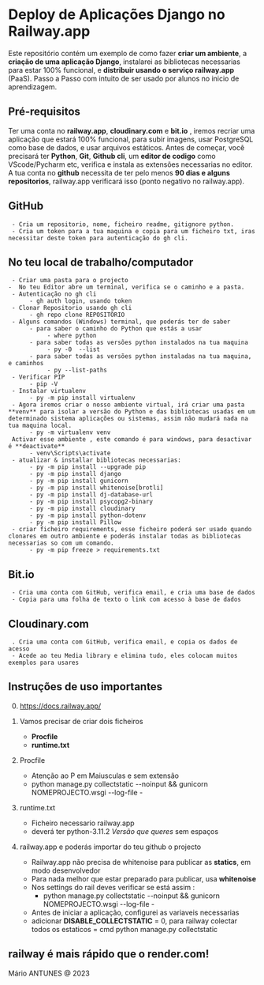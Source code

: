 # Deploy de Aplicações Django no Railway.app

Este repositório contém um exemplo de como fazer **criar um ambiente**, a **criação de uma aplicação Django**, instalarei as bibliotecas necessarias para estar 100% funcional, e **distribuir usando o serviço railway.app** (PaaS). 
Passo a Passo com intuito de ser usado por alunos no inicio de aprendizagem.

## Pré-requisitos

Ter uma conta no **railway.app**, **cloudinary.com** e **bit.io** , iremos recriar uma aplicação que estará 100% funcional, para subir imagens, usar PostgreSQL como base de dados, e usar arquivos estáticos.
Antes de começar, você precisará ter **Python**, **Git**, **Github cli**, um **editor de codigo** como VScode/Pycharm etc, verifica e instala as extensões necessarias no editor. A tua conta no **github** necessita de ter pelo menos **90 dias e alguns repositorios**, railway.app verificará isso (ponto negativo no railway.app).

## GitHub
     - Cria um repositorio, nome, ficheiro readme, gitignore python.
     - Cria um token para a tua maquina e copia para um ficheiro txt, iras necessitar deste token para autenticação do gh cli.

## No teu local de trabalho/computador
     - Criar uma pasta para o projecto
    -  No teu Editor abre um terminal, verifica se o caminho e a pasta.
     - Autenticação no gh cli
          - gh auth login, usando token
     - Clonar Repositorio usando gh cli
          - gh repo clone REPOSITORIO
     - Alguns comandos (Windows) terminal, que poderás ter de saber
          - para saber o caminho do Python que estás a usar
               - where python
          - para saber todas as versões python instalados na tua maquina
               - py -0  --list
          - para saber todas as versões python instaladas na tua maquina, e caminhos
               - py --list-paths
     - Verificar PIP
          - pip -V
     - Instalar virtualenv
          - py -m pip install virtualenv
     - Agora iremos criar o nosso ambiente virtual, irá criar uma pasta **venv** para isolar a versão do Python e das bibliotecas usadas em um determinado sistema aplicações ou sistemas, assim não mudará nada na tua maquina local.
          - py -m virtualenv venv
     Activar esse ambiente , este comando é para windows, para desactivar é **deactivate**
          - venv\Scripts\activate
     - atualizar & installar bibliotecas necessarias:
          - py -m pip install --upgrade pip
          - py -m pip install django
          - py -m pip install gunicorn
          - py -m pip install whitenoise[brotli]
          - py -m pip install dj-database-url
          - py -m pip install psycopg2-binary
          - py -m pip install cloudinary
          - py -m pip install python-dotenv
          - py -m pip install Pillow
     - criar ficheiro requirements, esse ficheiro poderá ser usado quando clonares em outro ambiente e poderás instalar todas as bibliotecas necessarias so com um comando.
          - py -m pip freeze > requirements.txt

## Bit.io
     - Cria uma conta com GitHub, verifica email, e cria uma base de dados
     - Copia para uma folha de texto o link com acesso à base de dados

## Cloudinary.com
     . Cria uma conta com GitHub, verifica email, e copia os dados de acesso
     - Acede ao teu Media library e elimina tudo, eles colocam muitos exemplos para usares

## Instruções de uso importantes

0.  https://docs.railway.app/

1.  Vamos precisar de criar dois ficheiros
     - **Procfile**
     - **runtime.txt**

2. Procfile
     - Atenção ao P em Maiusculas e sem extensão
     - python manage.py collectstatic --noinput && gunicorn NOMEPROJECTO.wsgi --log-file -

3. runtime.txt
     - Ficheiro necessario railway.app
     - deverá ter python-3.11.2 *Versão que queres* sem espaços

4. railway.app e poderás importar do teu github o projecto
     - Railway.app não precisa de whitenoise para publicar as **statics**, em modo desenvolvedor
     - Para nada melhor que estar preparado para publicar, usa **whitenoise**
     - Nos settings do rail deves verificar se está assim : 
          - python manage.py collectstatic --noinput && gunicorn NOMEPROJECTO.wsgi --log-file -
     - Antes de iniciar a aplicação, configurei as variaveis necessarias
     - adicionar **DISABLE_COLLECTSTATIC** = 0, para railway colectar todos os estaticos = cmd python manage.py collectstatic 

## railway é mais rápido que o render.com!

Mário ANTUNES @ 2023
